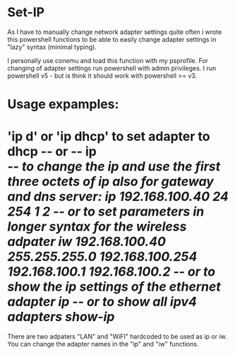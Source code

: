 # Set-IP

As I have to manually change network adapter settings quite often i wrote this powershell functions to be able to easily change adapter settings in "lazy" syntax (minimal typing).

I personally use conemu and load this function with my psprofile. For changing of adapter settings run powershell with admin privileges.
I run powershell v5 - but is think it should work with powershell >= v3.

Usage expamples:
======================================================================================
'ip d' or 'ip dhcp' to set adapter to dhcp
-- or --
ip <address> <subnetmask> <gateway> <dns1> <dns2>
-- to change the ip and use the first three octets of ip also for gateway and dns server:
ip 192.168.100.40 24 254 1 2
 --  or to set parameters in longer syntax for the wireless adpater
iw 192.168.100.40 255.255.255.0 192.168.100.254 192.168.100.1 192.168.100.2
-- or to show the ip settings of the ethernet adapter
ip 
-- or to show all ipv4 adapters
show-ip
======================================================================================

There are two adpaters "LAN" and "WiFI" hardcoded to be used as ip or iw. You can change the adapter names in the "ip" and "iw" functions.




